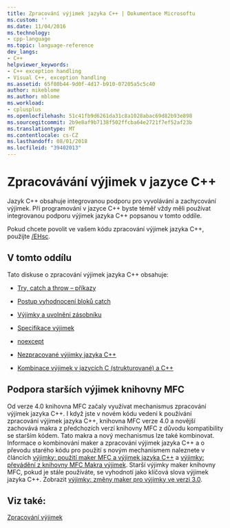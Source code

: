 ```yaml
---
title: Zpracování výjimek jazyka C++ | Dokumentace Microsoftu
ms.custom: ''
ms.date: 11/04/2016
ms.technology:
- cpp-language
ms.topic: language-reference
dev_langs:
- C++
helpviewer_keywords:
- C++ exception handling
- Visual C++, exception handling
ms.assetid: 65f80b44-9d0f-4d17-b910-07205a5c5c40
author: mikeblome
ms.author: mblome
ms.workload:
- cplusplus
ms.openlocfilehash: 51c41fb9d6261da31c8a1028abac69d82b93e898
ms.sourcegitcommit: 2b9e8af9b7138f502ffcba64e2721f7ef52af23b
ms.translationtype: MT
ms.contentlocale: cs-CZ
ms.lasthandoff: 08/01/2018
ms.locfileid: "39402013"
---
```

# <a name="c-exception-handling"></a>Zpracovávání výjimek v jazyce C++
Jazyk C++ obsahuje integrovanou podporu pro vyvolávání a zachycování výjimek. Při programování v jazyce C++ byste téměř vždy měli používat integrovanou podporu výjimek jazyka C++ popsanou v tomto oddíle.  
  
 Pokud chcete povolit ve vašem kódu zpracování výjimek jazyka C++, použijte [/EHsc](../build/reference/eh-exception-handling-model.md).  
  
## <a name="in-this-section"></a>V tomto oddílu  
 Tato diskuse o zpracování výjimek jazyka C++ obsahuje:  
  
-   [Try, catch a throw – příkazy](../cpp/try-throw-and-catch-statements-cpp.md)  
  
-   [Postup vyhodnocení bloků catch](../cpp/how-catch-blocks-are-evaluated-cpp.md)  
  
-   [Výjimky a uvolnění zásobníku](../cpp/exceptions-and-stack-unwinding-in-cpp.md)  
  
-   [Specifikace výjimek](../cpp/exception-specifications-throw-cpp.md)  
  
-   [noexcept](../cpp/noexcept-cpp.md)  
  
-   [Nezpracované výjimky jazyka C++](../cpp/unhandled-cpp-exceptions.md)  
  
-   [Kombinace výjimek v jazycích C (strukturované) a C++](../cpp/mixing-c-structured-and-cpp-exceptions.md)  
  
## <a name="support-for-earlier-mfc-exceptions"></a>Podpora starších výjimek knihovny MFC  
 Od verze 4.0 knihovna MFC začaly využívat mechanismus zpracování výjimek jazyka C++. I když jste v novém kódu vedeni k používání zpracování výjimek jazyka C++, knihovna MFC verze 4.0 a novější zachovává makra z předchozích verzí knihovny MFC z důvodu kompatibility se starším kódem. Tato makra a nový mechanismus lze také kombinovat. Informace o kombinování maker a zpracování výjimek jazyka C++ a o převodu starého kódu pro použití s novým mechanismem naleznete v článcích [výjimky: použití maker MFC a výjimek jazyka C++](../mfc/exceptions-using-mfc-macros-and-cpp-exceptions.md) a [výjimky: převádění z knihovny MFC Makra výjimek](../mfc/exceptions-converting-from-mfc-exception-macros.md). Starší výjimky maker knihovny MFC, pokud je stále používáte, se vyhodnotí jako klíčová slova výjimek jazyka C++. Zobrazit [výjimky: změny maker pro výjimky ve verzi 3.0](../mfc/exceptions-changes-to-exception-macros-in-version-3-0.md).  
  
## <a name="see-also"></a>Viz také:  
 [Zpracování výjimek](../cpp/exception-handling-in-visual-cpp.md)